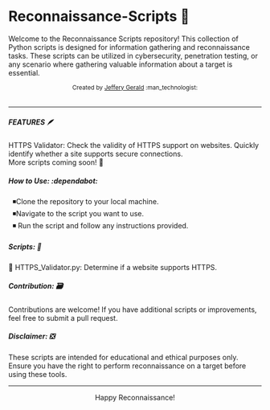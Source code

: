 # Reconnaissance-Scripts 🐍
Welcome to the Reconnaissance Scripts repository! This collection of Python scripts is designed for information gathering and reconnaissance tasks. These scripts can be utilized in cybersecurity, penetration testing, or any scenario where gathering valuable information about a target is essential.
<div align="center">
  <sub>Created by
  <a href="https://www.linkedin.com/in/jeffery-gerald-334227265/"> Jeffery Gerald</a> :man_technologist:
  
</div>
     <br>    

<hr>

##### **FEATURES** 🪶
<p>
 HTTPS Validator:
 Check the validity of HTTPS support on websites. Quickly identify whether a site supports secure connections.<br>
 More scripts coming soon! 🦉

##### **How to Use**: :dependabot: 

&nbsp;&nbsp;◾Clone the repository to your local machine.<br>
&nbsp;&nbsp;◾Navigate to the script you want to use.<br>
&nbsp;&nbsp;◾ Run the script and follow any instructions provided.<br>

##### **Scripts**: 🐲

👹 HTTPS_Validator.py: Determine if a website supports HTTPS.

##### **Contribution**: 🗃️

Contributions are welcome! If you have additional scripts or improvements, feel free to submit a pull request.

##### **Disclaimer**: ❎

These scripts are intended for educational and ethical purposes only. Ensure you have the right to perform reconnaissance on a target before using these tools.

</p>
<hr>
<div align="center">
Happy Reconnaissance!

</div>



